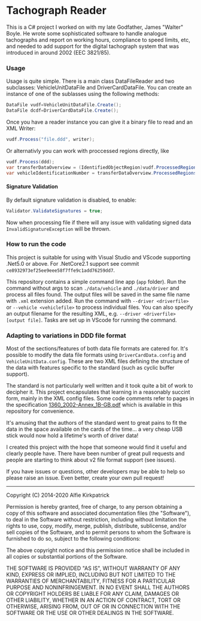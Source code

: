 # Tachograph Reader

This is a C# project I worked on with my late Godfather, James "Walter" Boyle. He wrote some sophisticated software to handle analogue tachographs and report on working hours, compliance to speed limits, etc, and needed to add support for the digital tachograph system that was introduced in around 2002 (EEC 3821/85).

### Usage

Usage is quite simple. There is a main class DataFileReader and two subclasses: VehicleUnitDataFile and DriverCardDataFile. You can create an instance of one of the sublasses using the following methods:

```c#
DataFile vudf=VehicleUnitDataFile.Create();
DataFile dcdf=DriverCardDataFile.Create();
```

Once you have a reader instance you can give it a binary file to read and an XML Writer:

```c#
vudf.Process("file.ddd", writer);
```

Or alternativly you can work with proccessed regions directly, like

```c#
vudf.Process(ddd);
var transferDataOverview = (IdentifiedObjectRegion)vudf.ProcessedRegions.Where(r => r.Name == "TransferDataOverview").First();
var vehicleIdentificationNumber = transferDataOverview.ProcessedRegions["VehicleIdentificationNumber"];
```

#### Signature Validation

By default signature validation is disabled, to enable:

```c#
Validator.ValidateSignatures = true;
```

Now when processing file if there will any issue with validating signed data `InvalidSignatureException` will be thrown.

### How to run the code

This project is suitable for using with Visual Studio and VScode supporting .Net5.0 or above. For .NetCore2.1 support see commit `ce8932973ef25ee9eee58f7ffe9c1add76259dd7`.

This repository contains a simple command line app (`app` folder). Run the command without args to scan `./data/vehicle` and `./data/driver` and process all files found. The output files will be saved in the same file name with `.xml` extension added. 
Run the command with `--driver <driverfile>` or `--vehicle <vehiclefile>` to process individual files. You can also specify an output filename for the resulting XML, e.g. `--driver <driverfile> [output file]`. Tasks are set up in VScode for running the command.

### Adapting to variations in DDD file format

Most of the sections/features of both data file formats are catered for. It's possible to modify the data file formats using `DriverCardData.config` and `VehicleUnitData.config`. These are two XML files defining the structure of the data with features specific to the standard (such as cyclic buffer support).

The standard is not particularly well written and it took quite a bit of work to decipher it. This project encapsulates that learning in a reasonably succint form, mainly in the XML config files. Some code comments refer to pages in the specification 
[1360_2002-Annex_1B-GB.pdf](./1360_2002-Annex_1B-GB.pdf) which is available in this repository for convenience.

It's amusing that the authors of the standard went to great pains to fit the data in the space available on the cards of the time... a very cheap USB stick would now hold a lifetime's worth of driver data!

I created this project with the hope that someone would find it useful and clearly people have. There have been number of great pull requests and people are starting to think about v2 file format support (see issues).

If you have issues or questions, other developers may be able to help so please raise an issue. Even better, create your own pull request!

---

Copyright (C) 2014-2020 Alfie Kirkpatrick

Permission is hereby granted, free of charge, to any person obtaining a copy of this software and associated documentation files (the "Software"), to deal in the Software without restriction, including without limitation the rights to use, copy, modify, merge, publish, distribute, sublicense, and/or sell copies of the Software, and to permit persons to whom the Software is furnished to do so, subject to the following conditions:

The above copyright notice and this permission notice shall be included in all copies or substantial portions of the Software.

THE SOFTWARE IS PROVIDED "AS IS", WITHOUT WARRANTY OF ANY KIND, EXPRESS OR IMPLIED, INCLUDING BUT NOT LIMITED TO THE WARRANTIES OF MERCHANTABILITY, FITNESS FOR A PARTICULAR PURPOSE AND NONINFRINGEMENT. IN NO EVENT SHALL THE AUTHORS OR COPYRIGHT HOLDERS BE LIABLE FOR ANY CLAIM, DAMAGES OR OTHER LIABILITY, WHETHER IN AN ACTION OF CONTRACT, TORT OR OTHERWISE, ARISING FROM, OUT OF OR IN CONNECTION WITH THE SOFTWARE OR THE USE OR OTHER DEALINGS IN THE SOFTWARE.
